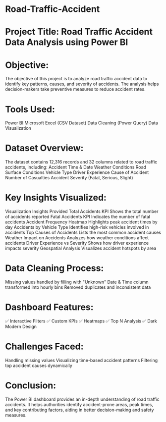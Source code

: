 # Road-Traffic-Accident

# Project Title: Road Traffic Accident Data Analysis using Power BI
# Objective:
The objective of this project is to analyze road traffic accident data to identify key patterns, causes, and severity of accidents. The analysis helps decision-makers take preventive measures to reduce accident rates.
# Tools Used:
Power BI
Microsoft Excel (CSV Dataset)
Data Cleaning (Power Query)
Data Visualization
# Dataset Overview:
The dataset contains 12,316 records and 32 columns related to road traffic accidents, including:
Accident Time & Date
Weather Conditions
Road Surface Conditions
Vehicle Type
Driver Experience
Cause of Accident
Number of Casualties
Accident Severity (Fatal, Serious, Slight)
# Key Insights Visualized:
Visualization	             Insights Provided
Total Accidents KPI	       Shows the total number of accidents reported
Fatal Accidents KPI	       Indicates the number of fatal accidents
Accident Frequency Heatmap Highlights peak accident times by day
Accidents by Vehicle Type	 Identifies high-risk vehicles involved in accidents
Top Causes of Accidents	   Lists the most common accident causes
Weather Impact on Accidents	Analyzes how weather conditions affect accidents
Driver Experience vs Severity Shows how driver experience impacts severity
Geospatial Analysis	       Visualizes accident hotspots by area
# Data Cleaning Process:
Missing values handled by filling with "Unknown"
Date & Time column transformed into hourly bins
Removed duplicates and inconsistent data
# Dashboard Features:
✅ Interactive Filters
✅ Custom KPIs
✅ Heatmaps
✅ Top N Analysis
✅ Dark Modern Design
# Challenges Faced:
Handling missing values
Visualizing time-based accident patterns
Filtering top accident causes dynamically
# Conclusion:
The Power BI dashboard provides an in-depth understanding of road traffic accidents. It helps authorities identify accident-prone areas, peak times, and key contributing factors, aiding in better decision-making and safety measures.
